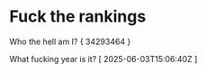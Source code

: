 # Fuck the rankings

Who the hell am I?
{ 34293464 }

What fucking year is it?
[ 2025-06-03T15:06:40Z ]
